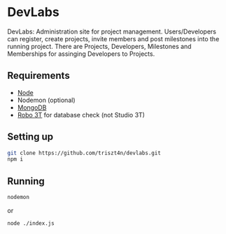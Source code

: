 # DevLabs
DevLabs: Administration site for project management. Users/Developers can register, create projects, invite members and post milestones into the running project. There are Projects, Developers, Milestones and Memberships for assinging Developers to Projects.

## Requirements
- [Node](https://nodejs.org/en/download/)
- Nodemon (optional)
- [MongoDB](https://www.mongodb.com/download-center/community)
- [Robo 3T](https://robomongo.org/download) for database check (not Studio 3T)

## Setting up
```bash
git clone https://github.com/triszt4n/devlabs.git
npm i
```

## Running
```bash
nodemon
```
or
```bash
node ./index.js
```